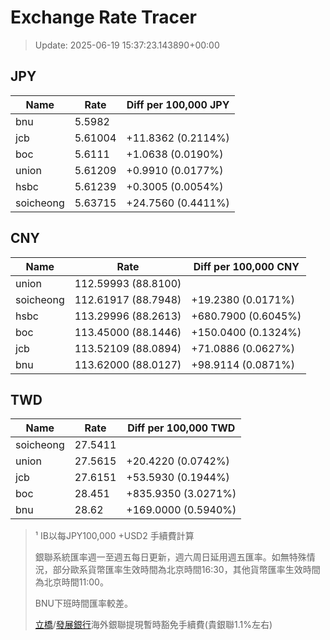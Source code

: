 # Exchange Rate Tracer

> Update: 2025-06-19 15:37:23.143890+00:00

## JPY

| Name      |    Rate | Diff per 100,000 JPY   |
|-----------|---------|------------------------|
| bnu       | 5.5982  |                        |
| jcb       | 5.61004 | +11.8362 (0.2114%)     |
| boc       | 5.6111  | +1.0638 (0.0190%)      |
| union     | 5.61209 | +0.9910 (0.0177%)      |
| hsbc      | 5.61239 | +0.3005 (0.0054%)      |
| soicheong | 5.63715 | +24.7560 (0.4411%)     |

## CNY

| Name      | Rate                | Diff per 100,000 CNY   |
|-----------|---------------------|------------------------|
| union     | 112.59993	(88.8100) |                        |
| soicheong | 112.61917	(88.7948) | +19.2380 (0.0171%)     |
| hsbc      | 113.29996	(88.2613) | +680.7900 (0.6045%)    |
| boc       | 113.45000	(88.1446) | +150.0400 (0.1324%)    |
| jcb       | 113.52109	(88.0894) | +71.0886 (0.0627%)     |
| bnu       | 113.62000	(88.0127) | +98.9114 (0.0871%)     |

## TWD

| Name      |    Rate | Diff per 100,000 TWD   |
|-----------|---------|------------------------|
| soicheong | 27.5411 |                        |
| union     | 27.5615 | +20.4220 (0.0742%)     |
| jcb       | 27.6151 | +53.5930 (0.1944%)     |
| boc       | 28.451  | +835.9350 (3.0271%)    |
| bnu       | 28.62   | +169.0000 (0.5940%)    |


> ¹ IB以每JPY100,000 +USD2 手續費計算
>
> 銀聯系統匯率週一至週五每日更新，週六周日延用週五匯率。如無特殊情況，部分歐系貨幣匯率生效時間為北京時間16:30，其他貨幣匯率生效時間為北京時間11:00。
>
> BNU下班時間匯率較差。
>
> [立橋](https://www.wlbank.com.mo/uploads/ueditor/file/20181211/1544536513900230.pdf)/[發展銀行](https://www.mdb.com.mo/Service_Charges_20230728.pdf)海外銀聯提現暫時豁免手續費(貴銀聯1.1%左右)


